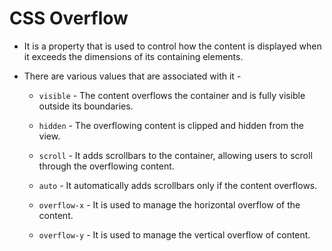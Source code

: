 # CSS Overflow

- It is a property that is used to control how the content is displayed when it exceeds the dimensions of its containing elements.

- There are various values that are associated with it -

  - `visible` - The content overflows the container and is fully visible outside its boundaries.

  - `hidden` - The overflowing content is clipped and hidden from the view.

  - `scroll` - It adds scrollbars to the container, allowing users to scroll through the overflowing content.

  - `auto` - It automatically adds scrollbars only if the content overflows.

  - `overflow-x` - It is used to manage the horizontal overflow of the content.

  - `overflow-y` - It is used to manage the vertical overflow of content.
